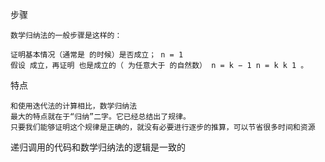 

步骤

    数学归纳法的一般步骤是这样的：
    
    证明基本情况（通常是 的时候）是否成立； n = 1
    假设 成立，再证明 也是成立的（ 为任意大于 的自然数） n = k − 1 n = k k 1 。

特点
    
    和使用迭代法的计算相比，数学归纳法
    最大的特点就在于“归纳”二字。它已经总结出了规律。
    只要我们能够证明这个规律是正确的，就没有必要进行逐步的推算，可以节省很多时间和资源
    

递归调用的代码和数学归纳法的逻辑是一致的

